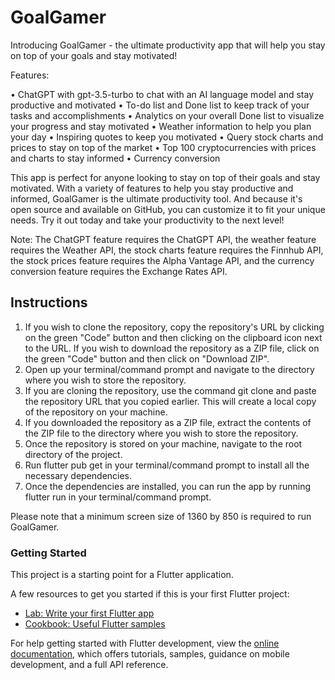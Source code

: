 # GoalGamer

Introducing GoalGamer - the ultimate productivity app that will help you stay on top of your goals and stay motivated!

Features:

• ChatGPT with gpt-3.5-turbo to chat with an AI language model and stay productive and motivated
• To-do list and Done list to keep track of your tasks and accomplishments
• Analytics on your overall Done list to visualize your progress and stay motivated
• Weather information to help you plan your day
• Inspiring quotes to keep you motivated
• Query stock charts and prices to stay on top of the market
• Top 100 cryptocurrencies with prices and charts to stay informed
• Currency conversion

This app is perfect for anyone looking to stay on top of their goals and stay motivated. With a variety of features to help you stay productive and informed, GoalGamer is the ultimate productivity tool. And because it's open source and available on GitHub, you can customize it to fit your unique needs. Try it out today and take your productivity to the next level!

Note: The ChatGPT feature requires the ChatGPT API, the weather feature requires the Weather API, the stock charts feature requires the Finnhub API, the stock prices feature requires the Alpha Vantage API, and the currency conversion feature requires the Exchange Rates API.

## Instructions

1. If you wish to clone the repository, copy the repository's URL by clicking on the green "Code" button and then clicking on the clipboard icon next to the URL. If you wish to download the repository as a ZIP file, click on the green "Code" button and then click on "Download ZIP".
2. Open up your terminal/command prompt and navigate to the directory where you wish to store the repository.
3. If you are cloning the repository, use the command git clone <repository URL> and paste the repository URL that you copied earlier. This will create a local copy of the repository on your machine.
4. If you downloaded the repository as a ZIP file, extract the contents of the ZIP file to the directory where you wish to store the repository.
5. Once the repository is stored on your machine, navigate to the root directory of the project.
6. Run flutter pub get in your terminal/command prompt to install all the necessary dependencies.
7. Once the dependencies are installed, you can run the app by running flutter run in your terminal/command prompt.

Please note that a minimum screen size of 1360 by 850 is required to run GoalGamer.

### Getting Started

This project is a starting point for a Flutter application.

A few resources to get you started if this is your first Flutter project:

- [Lab: Write your first Flutter app](https://docs.flutter.dev/get-started/codelab)
- [Cookbook: Useful Flutter samples](https://docs.flutter.dev/cookbook)

For help getting started with Flutter development, view the
[online documentation](https://docs.flutter.dev/), which offers tutorials,
samples, guidance on mobile development, and a full API reference.

